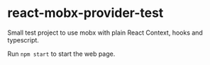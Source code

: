 # react-mobx-provider-test

Small test project to use mobx with plain React Context, hooks and typescript.

Run `npm start` to start the web page.
